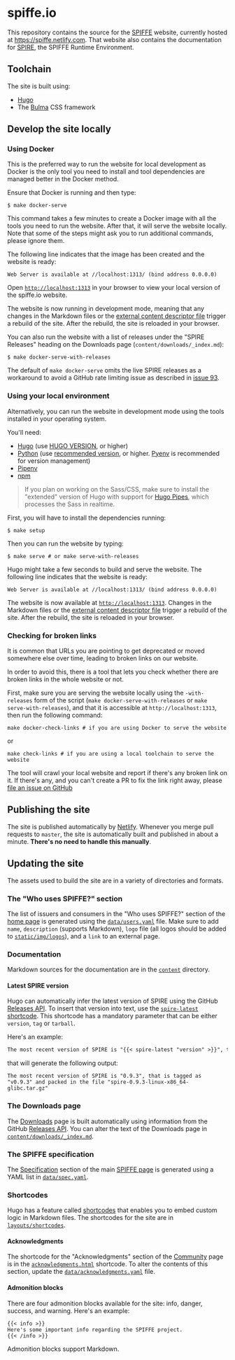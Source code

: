 # spiffe.io

This repository contains the source for the [SPIFFE](https://github.com/spiffe/spiffe) website, currently hosted at https://spiffe.netlify.com. That website also contains the documentation for [SPIRE](https://github.com/spiffe/spire), the SPIFFE Runtime Environment.

## Toolchain

The site is built using:

* [Hugo](https://gohugo.io/)
* The [Bulma](https://bulma.io) CSS framework

## Develop the site locally

### Using Docker

This is the preferred way to run the website for local development as Docker is the only tool you need to install and tool dependencies are managed better in the Docker method.

Ensure that Docker is running and then type:
```shell
$ make docker-serve
```
This command takes a few minutes to create a Docker image with all the tools you need to run the website. After that, it will serve the website locally. Note that some of the steps might ask you to run additional commands, please ignore them.

The following line indicates that the image has been created and the website is ready:
```
Web Server is available at //localhost:1313/ (bind address 0.0.0.0)
```
Open [`http://localhost:1313`](http://localhost:1313) in your browser to view your local version of the spiffe.io website.

The website is now running in development mode, meaning that any changes in the Markdown files or the [external content descriptor file](./external.yaml) trigger a rebuild of the site. After the rebuild, the site is reloaded in your browser.

You can also run the website with a list of releases under the "SPIRE Releases" heading on the Downloads page (`content/downloads/_index.md`):
```shell
$ make docker-serve-with-releases
```

The default of `make docker-serve` omits the live SPIRE releases as a workaround to avoid a GitHub rate limiting issue as described in [issue 93](https://github.com/spiffe/spiffe.io/issues/93).

### Using your local environment

Alternatively, you can run the website in development mode using the tools installed in your operating system.

You'll need:
* [Hugo](https://gohugo.io/) (use [HUGO VERSION](./netlify.toml), or higher)
* [Python](https://www.python.org/) (use [recommended version](./.python-version), or higher. [Pyenv](https://github.com/pyenv/pyenv) is recommended for version management)
* [Pipenv](https://pipenv.pypa.io/)
* [npm](https://npmjs.org)

> If you plan on working on the Sass/CSS, make sure to install the "extended" version of Hugo with support for [Hugo Pipes](https://gohugo.io/hugo-pipes/), which processes the Sass in realtime.


First, you will have to install the dependencies running:
```shell
$ make setup
```

Then you can run the website by typing:
```shell
$ make serve # or make serve-with-releases
```

Hugo might take a few seconds to build and serve the website. The following line indicates that the website is ready:
```
Web Server is available at //localhost:1313/ (bind address 0.0.0.0)
```

The website is now available at [`http://localhost:1313`](http://localhost:1313). Changes in the Markdown files or the [external content descriptor file](./external.yaml) trigger a rebuild of the site. After the rebuild, the site is reloaded in your browser.

### Checking for broken links

It is common that URLs you are pointing to get deprecated or moved somewhere else over time, leading to broken links on our website.

In order to avoid this, there is a tool that lets you check whether there are broken links in the whole website or not.

First, make sure you are serving the website locally using the `-with-releases` form of the script (`make docker-serve-with-releases` or `make serve-with-releases`), and that it is accessible at `http://localhost:1313`, then run the following command:

```shell
make docker-check-links # if you are using Docker to serve the website
```

or

```shell
make check-links # if you are using a local toolchain to serve the website
```

The tool will crawl your local website and report if there's any broken link on it. If there's any, and you can't create a PR to fix the link right away, please [file an issue on GitHub](https://github.com/spiffe/spiffe.io/issues/new)

## Publishing the site

The site is published automatically by [Netlify](https://netlify.com). Whenever you merge pull requests to `master`, the site is automatically built and published in about a minute. **There's no need to handle this manually**.

## Updating the site

The assets used to build the site are in a variety of directories and formats.

### The "Who uses SPIFFE?" section

The list of issuers and consumers in the "Who uses SPIFFE?" section of the [home page](https://spiffe.netlify.com/) is generated using the [`data/users.yaml`](data/users.yaml) file. Make sure to add `name`, `description` (supports Markdown), `logo` file (all logos should be added to [`static/img/logos`](static/img/logos)), and a `link` to an external page.

### Documentation

Markdown sources for the documentation are in the [`content`](content) directory.

#### Latest SPIRE version

Hugo can automatically infer the latest version of SPIRE using the GitHub [Releases API](https://developer.github.com/v3/repos/releases/). To insert that version into text, use the [`spire-latest`](layouts/shortcodes/spire-latest.html) [shortcode](#shortcodes).
This shortcode has a mandatory parameter that can be either `version`, `tag` or `tarball`.

Here's an example:

```markdown
The most recent version of SPIRE is "{{< spire-latest "version" >}}", that is tagged as "{{< spire-latest "tag" >}}" and packed in the file "{{< spire-latest "tarball" >}}"
```

that will generate the following output:

```
The most recent version of SPIRE is "0.9.3", that is tagged as "v0.9.3" and packed in the file "spire-0.9.3-linux-x86_64-glibc.tar.gz"
```

### The Downloads page

The [Downloads](https://spiffe.netlify.com/downloads) page is built automatically using information from the GitHub [Releases API](https://developer.github.com/v3/repos/releases/). You can alter the text of the Downloads page in [`content/downloads/_index.md`](content/downloads/_index.md).

### The SPIFFE specification

The [Specification](https://spiffe.netlify.com/spiffe/#spec) section of the main [SPIFFE page](https://spiffe.netlify.com/spiffe) is generated using a YAML list in [`data/spec.yaml`](data/spec.yaml).

### Shortcodes

Hugo has a feature called [shortcodes](https://gohugo.io/content-management/shortcodes/) that enables you to embed custom logic in Markdown files. The shortcodes for the site are in [`layouts/shortcodes`](layouts/shortcodes).

#### Acknowledgments

The shortcode for the "Acknowledgments" section of the [Community](https://spiffe.netlify.com/community/#acknowledgments) page is in the [`acknowledgments.html`](layouts/shortcodes/acknowledgments.html) shortcode. To alter the contents of this section, update the [`data/acknowledgments.yaml`](data/acknowledgments.yaml) file.

#### Admonition blocks

There are four admonition blocks available for the site: info, danger, success, and warning. Here's an example:

```
{{< info >}}
Here's some important info regarding the SPIFFE project.
{{< /info >}}
```

Admonition blocks support Markdown.